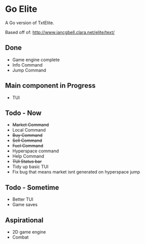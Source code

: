 # Go Elite

A Go version of TxtElite.

Based off of: http://www.iancgbell.clara.net/elite/text/

## Done

- Game engine complete
- Info Command
- Jump Command

## Main component in Progress

- TUI

## Todo - Now

- ~~Market Command~~
- Local Command
- ~~Buy Command~~
- ~~Sell Command~~
- ~~Fuel Command~~
- Hyperspace command
- Help Command
- ~~TUI Status bar~~
- Tidy up basic TUI
- Fix bug that means market isnt generated on hyperspace jump

## Todo - Sometime

- Better TUI
- Game saves

## Aspirational

- 2D game engine
- Combat
